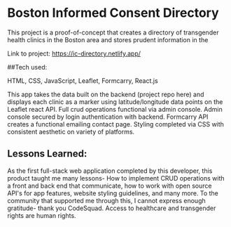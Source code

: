 # Boston Informed Consent Directory

This project is a proof-of-concept that creates a directory of transgender health clinics in the Boston area and stores prudent information in the 

Link to project: https://ic-directory.netlify.app/

##Tech used: 

HTML, CSS, JavaScript, Leaflet, Formcarry, React.js

This app takes the data built on the backend (project repo here) and displays each clinic as a marker using latitude/longitude data points on the Leaflet react API. Full crud operations functional via admin console. Admin console secured by login authentication with backend. Formcarry API creates a functional emailing contact page. Styling completed via CSS with consistent aesthetic on variety of platforms. 


## Lessons Learned:

As the first full-stack web application completed by this developer, this product taught me many lessons- How to implement CRUD operations with a front and back end that communicate, how to work with open source API's for app features, website styling guidelines, and many more. To the community that supported me through this, I cannot express enough gratitude- thank you CodeSquad. Access to healthcare and transgender rights are human rights. 
